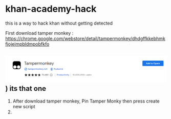 # khan-academy-hack
this is a way to hack khan without getting detected

First download tamper monkey : https://chrome.google.com/webstore/detail/tampermonkey/dhdgffkkebhmkfjojejmpbldmpobfkfo

![](https://github.com/cxoio/khan-academy-hack/blob/main/images/tamper-monkey.png))
its that one
----------------------------------------------------------------------------------------------------------------------------------------------
1. After download tamper monkey, Pin Tamper Monky then press create new script
2. 
